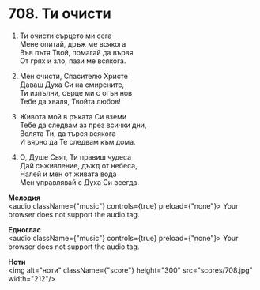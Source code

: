 # 708. Ти очисти  

1. Ти очисти сърцето ми сега  
Мене опитай, дръж ме всякога  
Във пътя Твой, помагай да вървя  
От грях и зло, пази ме всякога.  

2. Мен очисти, Спасителю Христе  
Даваш Духа Си на смирените,  
Ти изпълни, сърце ми с огън нов  
Тебе да хваля, Твойта любов!  

3. Живота мой в ръката Си вземи  
Тебе да следвам аз през всички дни,  
Волята Ти, да търся всякога  
И вярно да Те следвам към дома.  

4. О, Душе Свят, Ти правиш чудеса  
Дай съживление, дъжд от небеса,  
Налей и мен от живата вода  
Мен управлявай с Духа Си всегда.  

__Мелодия__  
<audio className={"music"} controls={true} preload={"none"}><source src="mp3/708.mp3" type="audio/mpeg"/>
Your browser does not support the audio tag.
</audio>  

__Едноглас__  
<audio className={"music"} controls={true} preload={"none"}><source src="transp/708.mp3" type="audio/mpeg"/>
Your browser does not support the audio tag.
</audio>  

__Ноти__  
<img alt="ноти" className={"score"} height="300" src="scores/708.jpg" width="212"/>
